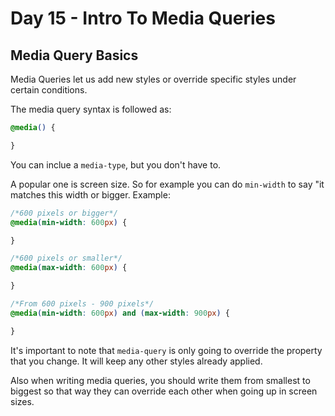 # Day 15 - Intro To Media Queries

## Media Query Basics

Media Queries let us add new styles or override specific styles under certain  conditions.

The media query syntax is followed as:

```css
@media() {

}
```
You can inclue a `media-type`, but you don't have to.

A popular one is screen size. So for example you can do `min-width` to say "it matches this width or bigger. Example:

```css
/*600 pixels or bigger*/
@media(min-width: 600px) {

}

/*600 pixels or smaller*/
@media(max-width: 600px) {

}

/*From 600 pixels - 900 pixels*/
@media(min-width: 600px) and (max-width: 900px) {

}
```

It's important to note that `media-query` is only going to override the property that you change. It will keep any other styles already applied.

Also when writing media queries, you should write them from smallest to biggest so that way they can override each other when going up in screen sizes.